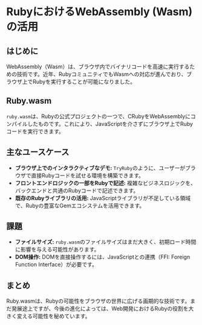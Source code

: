 # RubyにおけるWebAssembly (Wasm) の活用

## はじめに
WebAssembly（Wasm）は、ブラウザ内でバイナリコードを高速に実行するための技術です。近年、RubyコミュニティでもWasmへの対応が進んでおり、ブラウザ上でRubyを実行することが可能になりました。

## Ruby.wasm
`ruby.wasm`は、Rubyの公式プロジェクトの一つで、CRubyをWebAssemblyにコンパイルしたものです。これにより、JavaScriptを介さずにブラウザ上でRubyコードを実行できます。

## 主なユースケース
- **ブラウザ上でのインタラクティブなデモ:** `TryRuby`のように、ユーザーがブラウザで直接Rubyコードを試せる環境を構築できます。
- **フロントエンドロジックの一部をRubyで記述:** 複雑なビジネスロジックを、バックエンドと共通のRubyコードで記述できます。
- **既存のRubyライブラリの活用:** JavaScriptライブラリが不足している領域で、Rubyの豊富なGemエコシステムを活用できます。

## 課題
- **ファイルサイズ:** `ruby.wasm`のファイルサイズはまだ大きく、初期ロード時間に影響を与える可能性があります。
- **DOM操作:** DOMを直接操作するには、JavaScriptとの連携（FFI: Foreign Function Interface）が必要です。

## まとめ
Ruby.wasmは、Rubyの可能性をブラウザの世界に広げる画期的な技術です。まだ発展途上ですが、今後の進化によっては、Web開発におけるRubyの役割を大きく変える可能性を秘めています。

